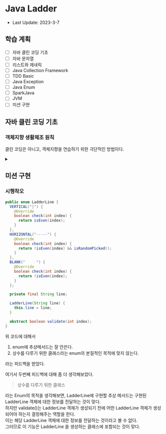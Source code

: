 # Java Ladder

- Last Update: 2023-3-7

## 학습 계획   

-[ ] 자바 클린 코딩 기초      
-[ ] 자바 문자열   
-[ ] 리스트와 제네릭   
-[ ] Java Collection Framework   
-[ ] TDD Basic   
-[ ] Java Exception   
-[ ] Java Enum   
-[ ] SparkJava   
-[ ] JVM   
-[ ] 미션 구현   

## 자바 클린 코딩 기초

### 객체지향 생활체조 원칙

클린 코딩은 아니고, 객체지향을 연습하기 위한 극단적인 방법이다.

<details>
<summary></summary>

#### 1. 한 메서드에 오직 한 단계의 들여쓰기(indent)만 한다.   
   - 한 메서드 안에 중첩된 제어구조가 있다면 다단계의 추상화를 코드로 짠 것이며, 고로 한 가지 이상의 일을 하고 있다는 뜻이다.
정확히 한 가지 일을 하는 메서드들로 작업을 하면 코드가 달라지기 시작한다. 애플리케이션의 각 단위가 더 작아짐에 따라 재사용의 수준은 기하급수적으로 상승하기 시작한다.

#### 2. else 예약어를 쓰지 않는다.   
- 효과
    - 조건문을 더 적게 쓰는 코드를 지향 -> 코드를 더 작은 단위로 분리(다형성 등) -> 객체지향
     - 가독성 향상    
     ex. return 문으로 메소드에서 탈출 -> 불필요한 코드 실행 생략 + 잠재적 오류 예방
- 방법
     - 다형성 (ex. 전략 패턴)
     - Early Return
     - 삼항 연산자
     - Guard Clause(보호절 숙어)   
       사전 조건을 판별하여 거짓이라면 예외 혹은 반환 처리하여 더 이상 다음 단계가 실행되지 않도록 사전에 차단하는 방식
    ```java
    class NoGuardClause{
      void foo(int a, int b, int c){
          if(a != 0){
              if(b != 0){
                  if(c != 0){
                      //실행할 코드
                  }
              }
          }
      }
    }
      
    class GuardClause{
      void foo(int a, int b, int c){
          if(a == 0){
              return;
          }
          if(b == 0){
              return;
          }
          if(c == 0){
              return;
          }
          //실행할 코드
      } 
    }
    ```

#### 3. 모든 원시값과 문자열을 포장한다.
- 원시형 변수로는 컴파일러가 의미적으로 맞는 프로그램 작성을 안내할 수 없다. 객체로라면 아주 사소하더라도 컴파일러와 프로그래머에게 그 값이 어떤 값이며, 왜 쓰고 있는지에 대한 정보를 전하는 셈이다.

#### 4. 한 줄에 점을 하나만 찍는다.
- 어떠한 코드 한 줄에서라도 점이 하나 이상 있다면 어쩌면 객체는 다른 두 객체를 동시에 다루고 있을지도 모른다. 이 경우 그 객체는 중개상, 즉 너무 많은 사람들에 대해 지나치게 알고 있는 꼴이다. 그 모든 점들이 연결돼 있다면 대상 객체는 다른 객체에 깊숙이 관여하고 있는 셈이다. 이런 중복된 점들은 캡슐화를 어기고 있다는 방증이기도 하다. 객체가 자기 속을 들여다보려 하기보다는 뭔가 작업을 하도록 만들어야 한다. 캡슐화의 주 요점은 클래스 경계를 벗어나 알 필요가 없는 타입으로 진입하지 않는 것이다.
- 책임 소재의 오류   
  단일 책임 원칙 : 모든 클래스는 하나의 책임만 가지며, 클래스는 그 책임을 완전히 캡슐화해야 한다.
- 디미터의 법칙(LoD)   
  "최소한의 지식 원칙(The Principle of Least Knowledge)으로 알려져 있으며, 모듈은 자신이 조작하는 객체의 속사정을 몰라야 한다는 것을 의미한다.

#### 5. 줄여쓰지 않는다(축약 금지).
- 클래스와 메서드 이름을 한두 단어로 유지하려고 노력하고 문맥을 중복하는 이름을 자제하는 것이 좋다. 클래스 이름이 Order라면 shipOrder라고 메서드 이름을 지을 필요가 없다. 짧게 ship()이라고 하면 클라이언트에서는 order.ship()라고 호출하며, 간결한 호출의 표현이 된다.

#### 6. 모든 엔티티를 작게 유지한다.
- 이 말은 50줄 이상 되는 클래스와 파일이 10개 이상인 패키지는 없어야 한다는 뜻이다. 50줄 이상의 클래스는 보통 한 가지 일 이상을 하는 것이며, 따라서 코드의 이해와 재사용을 점점 더 어렵게 끌고 간다. 클래스를 작게 작성할 때 난감한 경우는 같이 있어야 말이 되는 동작의 묶음이 있을 때다. 이는 패키지를 최대한 활용해야 하는 곳이기도 하다. 클래스가 점점 작아지고 하는 일이 줄어들며 패키지 크기를 제한함에 따라 패키지가 하나의 목적을 달성하기 위해 모인 연관 클래스들의 집합을 나타낸다는 사실을 알아차리게 된다. 패키지도 클래스처럼 응집력 있고 단일한 목표가 있어야 한다. 패키지를 작게 유지하면 패키지 자체가 진정한 정체성을 지니게 된다.
#### 7. 3개 이상의 인스턴스 변수를 가진 클래스를 쓰지 않는다.
- 새로운 인스턴스 변수를 하나 더 기존 클래스에 추가하면 클래스의 응집도는 즉시 떨어진다. 속성의 집합에서 객체를 협력 객체의 계층구조로 분해하면 더 직접적으로 효율적인 객체 모델에 이른다.
```java
class Animal{
    String name;
    String species;
    String color;
    String sound;
        }
```
```java
class Animal{
    Species species;
    String name;
}
class Species{
    String color;
    String sound;
}
```

#### 8. 일급 콜렉션을 쓴다.
- 콜렉션을 포함한 클래스는 반드시 다른 멤버 변수가 없어야 한다.
- 효과
  ##### 1. 비지니스에 종속적인 자료구조
  - 특정 조건으로만 생성 할 수 있는 자료구조를 일급 콜렉션으로 생성하여, 검증 로직 생략 가능
  ##### 2. Collection의 불변성을 보장
  - Java의 final은 재할당만 금지하므로, 콜렉션의 데이터를 변경할 수 있는 등 완전한 불변성을 보장하지 않는다.
    그래서 Java에서 불변성을 구현하기 위해서는 일급 콜렉션이나 래퍼 클래스를 활용한다.
  - 일급 콜렉션으로 불변 콜렉션 구현   
    콜렉션의 값을 변경할 수 있는 메소드가 없는 일급 콜렉션을 만든다.
  - 래퍼 클래스 (ex. Integer, Character)   
    래퍼 클래스는 불변 객체이기 때문에 한 번 값이 할당되면 변경이 불가능하다.
    
  ##### 3. 상태와 행위를 한 곳에서 관리
  ```java
    import java.util.List;
    class Animals{
        //상태
        List<String> animals = {"고양이", "강아지"};
        
        //행위
        long animalCount = animals.stream()
                            .count();
    }
  ```
    위 코드는 상태와 행위가 따로 관리되고 있다.
  ```java
    import java.util.List;
    class Main{
        List<String> animals = {"고양이", "강아지"};
  
        //상태와 행위가 animalGroups라는 한 곳에서 관리되고 있다.
        AnimalGroups animalGroups = new AnimalGroups(animals);
        long animalCount = animalGroups.getCount();
    }

    class AnimalGroups{
        private List<String> animals;
        
        public AnimalGroups(List<String> animals){
            this.animals = animals;
        }     
  
        public long getCount(){
            return animalCount = animals.stream()
                            .count();
        } 
   }
  ```
  위 코드는 상태와 행위가 animalGroups라는 한 곳에서 관리되고 있다.   

  ##### 4. 이름이 있는 컬렉션
  - 별도의 타입으로 만듦으로써 변수명으로만 구분하는 것보다 의미가 명확해진다.
  - 타입명으로 검색이 가능해진다.
  
#### 9. 게터/세터/프로퍼티를 쓰지 않는다.
- 강한 캡슐화 경계의 바탕에 깔린 사상은 동작의 검색과 배치를 위해 남겨둔 코드를 만질 다른 프로그래머를 위해 객체 모델의 단일한 지점으로 유도하려는 것이다. 
- “말을 해, 묻지 말고”
- 효과
    - 중복 오류의 극적 축소
    - 새 기능의 구현을 위한 변경의 지역화 개선


#### 참고 자료
- Guard Clause   
  https://codify.tistory.com/137
- 성능과 가독성을 높이는 분기 처리 방법
  https://jeaha.dev/80
- 조건부 로직 간소화
  https://sungjk.github.io/2021/04/17/refactoring-04.html
- 객체지향 생활체조 원칙   
  https://devwooks.tistory.com/59
- 더 나은 소프트웨어를 향한 9단계: 객체지향 생활 체조
  https://developerfarm.wordpress.com/2012/02/03/object_calisthenics_summary/
- 일급 컬렉션의 소개와 써야할 이유
  https://jojoldu.tistory.com/412
- 래퍼 클래스
  http://www.tcpschool.com/java/java_api_wrapper

</details>

## 미션 구현

### 시행착오

```java
public enum LadderLine {
  VERTICAL("|") {
    @Override
    boolean check(int index) {
      return isEven(index);
    }
  },
  HORIZONTAL("-----") {
    @Override
    boolean check(int index) {
      return !isEven(index) && isRandomPicked();
    }
  },
  BLANK("     ") {
    @Override
    boolean check(int index) {
      return !isEven(index);
    }
  };

  private final String line;

  LadderLine(String line) {
    this.line = line;
  }

  abstract boolean validate(int index);
}
```
위 코드에 대해서   
  1. enum에 추상메서드는 잘 안쓴다. 
  2. 상수를 다루기 위한 클래스라는 enum의 본질적인 목적에 맞지 않는다.   
 
라는 피드백을 받았다.    

여기서 두번째 피드백에 대해 좀 더 생각해보았다.
> 상수를 다루기 위한 클래스

라는 Enum의 목적을 생각해보면, 
LadderLine에 구현할 추상 메서드는 구현된 LadderLine 객체에 대한 정보를 전달하는 것이 맞다.   
하지만 validate()는 LadderLine 객체가 생성되기 전에 어떤 LadderLine 객체가 생성되어야 하는지 결정해주는 역할을 한다.   
이는 해당 LadderLine 객체에 대한 정보를 전달하는 것이라고 볼 수 없다.   
그러므로 이 기능은 LadderLine 을 생성하는 클래스에 포함되는 것이 맞다.



